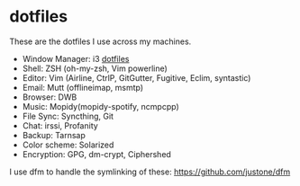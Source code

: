 dotfiles
========
These are the dotfiles I use across my machines.

- Window Manager: i3 [dotfiles](https://github.com/peterlvilim/i3dotfiles)
- Shell: ZSH (oh-my-zsh, Vim powerline)
- Editor: Vim (Airline, CtrlP, GitGutter, Fugitive, Eclim, syntastic)
- Email: Mutt (offlineimap, msmtp)
- Browser: DWB
- Music: Mopidy(mopidy-spotify, ncmpcpp)
- File Sync: Syncthing, Git
- Chat: irssi, Profanity
- Backup: Tarnsap
- Color scheme: Solarized
- Encryption: GPG, dm-crypt, Ciphershed

I use dfm to handle the symlinking of these: https://github.com/justone/dfm
